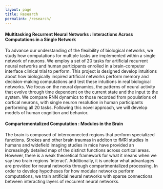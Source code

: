 ```yaml
---
layout: page
title: Research
permalink: /research/
---
```


#### Multitasking Recurrent Neural Networks : Interactions Across Computations in a Single Network

To advance our understanding of the flexibility of biological networks, we study how computations for multiple tasks are implemented within a single network of neurons. We employ a set of 20 tasks for artificial recurrent neural networks and human participants enrolled in a brain-computer interface clinical trial to perform. This project is designed develop intuitions about how biologically inspired artificial networks perform memory and decision-making computations and test these intuitions in real biological networks. We focus on the neural dynamics, the patterns of neural activity that evolve through time dependent on the current state and the input to the system. We compare RNN dynamics to those recorded from populations of cortical neurons, with single neuron resolution in human participants performing all 20 tasks. Following this novel approach, we will develop models of human cognition and behavior.

#### Compartementalized Computation : Modules in the Brain

The brain is composed of interconnected regions that perform specialized functions. Strokes and other brain traumas in additon to fMRI studies in humans and widefield imaging studies in mice have provided an increasingly detailed map of the distinct functions across cortical areas. However, there is a weak theoretical framework for what it means when we say two brain regions 'interact'. Additionally, it is unclear what advantages are provided for neural networks through compartmentalized processing. In order to develop hypotheses for how modular networks perform computations, we train artificial neural networks with sparse connections between interacting layers of reccurent neural networks.


